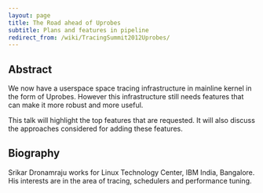 ```yaml
---
layout: page
title: The Road ahead of Uprobes
subtitle: Plans and features in pipeline
redirect_from: /wiki/TracingSummit2012Uprobes/
---
```


## Abstract
We now have a userspace space tracing infrastructure in mainline kernel in the form of Uprobes. However this infrastructure still needs features that can make it more robust and more useful.

This talk will highlight the top features that are requested. It will also discuss the approaches considered for adding these features.

## Biography
Srikar Dronamraju works for Linux Technology Center, IBM India, Bangalore. His interests are in the area of tracing, schedulers and performance tuning.
